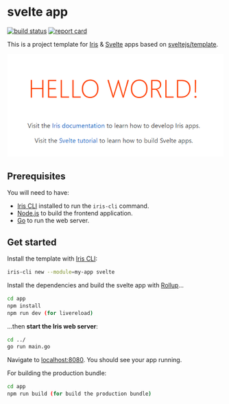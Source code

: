 # svelte app

[![build status](https://img.shields.io/github/workflow/status/iris-contrib/svelte-template/CI/main?style=for-the-badge)](https://github.com/iris-contrib/svelte-template/actions) [![report card](https://img.shields.io/badge/report%20card-a%2B-ff3333.svg?style=for-the-badge)](https://goreportcard.com/report/github.com/iris-contrib/svelte-template)


This is a project template for [Iris](https://iris-go.com) & [Svelte](https://svelte.dev) apps based on [sveltejs/template](https://github.com/sveltejs/template).

![](screenshot.png)

## Prerequisites

You will need to have:

- [Iris CLI](https://github.com/kataras/iris-cli) installed to run the `iris-cli` command.
- [Node.js](https://nodejs.org) to build the frontend application.
- [Go](https://golang.org) to run the web server.

## Get started

Install the template with [Iris CLI](https://github.com/kataras/iris-cli):

```sh
iris-cli new --module=my-app svelte
```

Install the dependencies and build the svelte app with [Rollup](https://rollupjs.org)...

```sh
cd app
npm install
npm run dev (for livereload)
```

...then **start the Iris web server**:

```sh
cd ../
go run main.go
```

Navigate to [localhost:8080](http://localhost:8080). You should see your app running.

For building the production bundle:
```sh
cd app
npm run build (for build the production bundle)
```